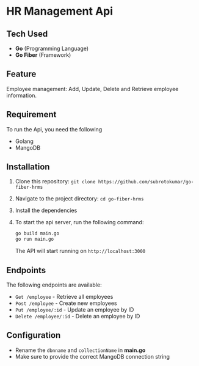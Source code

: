 # HR Management Api

## Tech Used
- **Go** (Programming Language)
- **Go Fiber** (Framework)

## Feature
Employee management: Add, Update, Delete and Retrieve employee information.

## Requirement

To run the Api, you need the following
- Golang
- MangoDB

## Installation

1. Clone this repository:
   `git clone https://github.com/subrotokumar/go-fiber-hrms`

2. Navigate to the project directory:
   `cd go-fiber-hrms`  

3. Install the dependencies

4. To start the api server, run the following command:
   ```bash
   go build main.go
   go run main.go
   ```

   The API will start running on 
   `http://localhost:3000`

## Endpoints

The following endpoints are available:
- `Get /employee` - Retrieve all employees
- `Post /employee` - Create new employees
- `Put /employee/:id` - Update an employee by ID
- `Delete /employee/:id` - Delete an employee by ID

## Configuration
- Rename the `dbnname` and `collectionName` in **main.go**
- Make sure to provide the correct MangoDB connection string
